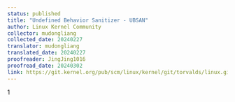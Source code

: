 ```yaml
---
status: published
title: "Undefined Behavior Sanitizer - UBSAN"
author: Linux Kernel Community
collector: mudongliang
collected_date: 20240227
translator: mudongliang
translated_date: 20240227
proofreader: JingJing1016
proofread_date: 20240302
link: https://git.kernel.org/pub/scm/linux/kernel/git/torvalds/linux.git/tree/Documentation/dev-tools/ubsan.rst
---
```

1